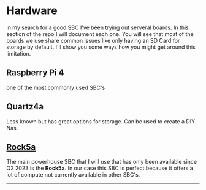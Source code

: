 # Hardware

in my search for a good SBC I've been trying out serveral boards. In this section of the repo I will document each one. You will see that most of the boards we use share common issues like only having an SD Card for storage by default. I'll show you some ways how you might get around this limitation.

## Raspberry Pi 4

one of the most commonly used SBC's

## Quartz4a

Less known but has great options for storage. Can be used to create a DIY Nas.

## [Rock5a](https://magazinmehatronika.com/en/radxa-rock-5a-review/)

The main powerhouse SBC that I will use that has only been available since Q2 2023 is the **Rock5a**. In our case this SBC is perfect because it offers a lot of compute not currently available in other SBC's.

---